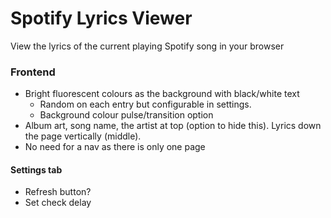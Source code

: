 # Spotify Lyrics Viewer
View the lyrics of the current playing Spotify song in your browser

### Frontend
- Bright fluorescent colours as the background with black/white text
    - Random on each entry but configurable in settings.
    - Background colour pulse/transition option
- Album art, song name, the artist at top (option to hide this). Lyrics down the page vertically (middle).
- No need for a nav as there is only one page

#### Settings tab
- Refresh button?
- Set check delay
